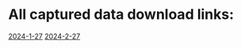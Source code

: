 # All captured data download links:
[2024-1-27](https://seunic-my.sharepoint.cn/:u:/g/personal/213213856_seu_edu_cn/EZQhHdIjM8JNrA2vUJ_Pxo8BWfklysKhs6JMrFepAFPjVw?e=d3j0OD)
[2024-2-27](https://seunic-my.sharepoint.cn/:u:/g/personal/213213856_seu_edu_cn/EVVYg1bsQt9Ji-uPAEY3OCUBR7fZUidMyQjnCeM62MpU0g?e=raQd1b)